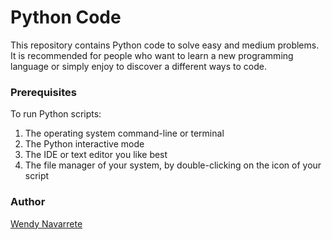 # Python Code
This repository contains Python code to solve easy and medium problems. It is recommended for people who want to learn a new programming language or simply enjoy to discover a different ways to code.

### Prerequisites
To run Python scripts:

1. The operating system command-line or terminal
2. The Python interactive mode
3. The IDE or text editor you like best
4. The file manager of your system, by double-clicking on the icon of your script


### Author
[Wendy Navarrete](http://wendynavarrete.com)

